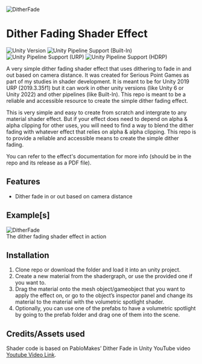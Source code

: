 ![DitherFade](https://github.com/user-attachments/assets/b596c586-0fbe-413c-8721-7d74170ead0d)

# Dither Fading Shader Effect
![Unity Version](https://img.shields.io/badge/Unity-2021.3%35LTS%2B-blueviolet?logo=unity)
![Unity Pipeline Support (Built-In)](https://img.shields.io/badge/BiRP_✔️-darkgreen?logo=unity)
![Unity Pipeline Support (URP)](https://img.shields.io/badge/URP_✔️-blue?logo=unity)
![Unity Pipeline Support (HDRP)](https://img.shields.io/badge/HDRP_✔️-darkred?logo=unity)
 
A very simple dither fading shader effect that uses dithering to fade in and out based on camera distance. It was created for Serious Point Games as 
part of my studies in shader development. It is meant to be for Unity 2019 URP (2019.3.35f1) but it can work in other unity versions (like Unity 6 or Unity 2022)
and other pipelines (like Built-In). This repo is meant to be a reliable and accessible resource to create the simple dither fading effect.

This is very simple and easy to create from scratch and intergrate to any material shader effect. But if your effect does need to depend on alpha & alpha clipping for
other uses, you will need to find a way to blend the dither fading with whatever effect that relies on alpha & alpha clipping. This repo is to
provide a reliable and accessible means to create the simple dither fading.

You can refer to the effect's documentation for more info (should be in the repo and its release as a PDF file).

## Features
- Dither fade in or out based on camera distance

## Example[s]
![DitherFade](https://github.com/user-attachments/assets/b596c586-0fbe-413c-8721-7d74170ead0d)
<br>
The dither fading shader effect in action

## Installation
1. Clone repo or download the folder and load it into an unity project.
2. Create a new material from the shadergraph, or use the provided one if you want to.
3. Drag the material onto the mesh object/gameobject that you want to apply the effect on, or go to the object’s inspector panel
and change its material to the material with the volumetric spotlight shader.
4. Optionally, you can use one of the prefabs to have a volumetric spotlight by going to the prefab folder and drag one of them into the scene.

## Credits/Assets used
Shader code is based on PabloMakes’ Dither Fade in Unity YouTube video
[Youtube Video Link](https://www.youtube.com/watch?v=rVeS7oh3oug).

